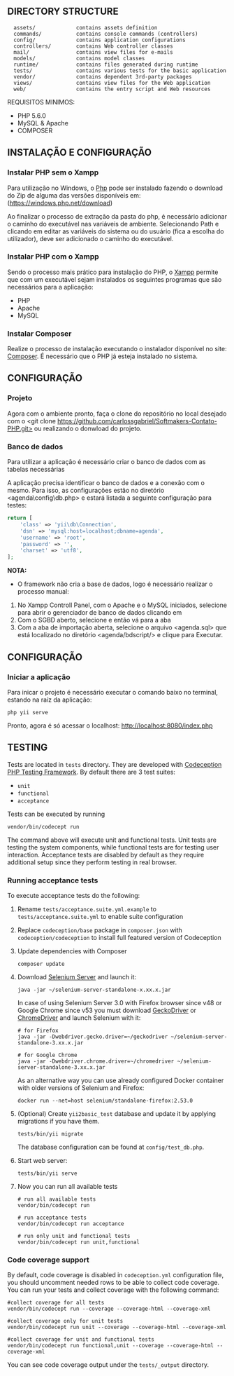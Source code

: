
DIRECTORY STRUCTURE
-------------------

      assets/             contains assets definition
      commands/           contains console commands (controllers)
      config/             contains application configurations
      controllers/        contains Web controller classes
      mail/               contains view files for e-mails
      models/             contains model classes
      runtime/            contains files generated during runtime
      tests/              contains various tests for the basic application
      vendor/             contains dependent 3rd-party packages
      views/              contains view files for the Web application
      web/                contains the entry script and Web resources



REQUISITOS MINIMOS:

- PHP 5.6.0
- MySQL & Apache
- COMPOSER

INSTALAÇÃO E CONFIGURAÇÃO
------------

### Instalar PHP sem o Xampp

Para utilização no Windows, o [Php](http://getcomposer.org/) pode ser instalado fazendo o download do Zip de alguma das versões disponíveis em: (https://windows.php.net/download)

Ao finalizar o processo de extração da pasta do php, é necessário adicionar o caminho do executável nas variáveis de ambiente.
Selecionando Path e clicando em editar as variáveis do sistema ou do usuário (fica a escolha do utilizador), deve ser adicionado o caminho do executável.

### Instalar PHP com o Xampp

Sendo o processo mais prático para instalação do PHP, o [Xampp](https://www.apachefriends.org/pt_br/index.html) permite que com um executável sejam instalados os seguintes programas que são necessários para a aplicação:
* PHP
* Apache
* MySQL

### Instalar Composer

Realize o processo de instalação executando o instalador disponível no site: [Composer](https://getcomposer.org/Composer-Setup.exe). 
É necessário que o PHP já esteja instalado no sistema.


CONFIGURAÇÃO
-------------

### Projeto

Agora com o ambiente pronto, faça o clone do repositório no local desejado com o <git clone https://github.com/carlossgabriel/Softmakers-Contato-PHP.git> ou realizando o donwload do projeto.


### Banco de dados

Para utilizar a aplicação é necessário criar o banco de dados com as tabelas necessárias

A aplicação precisa identificar o banco de dados e a conexão com o mesmo. Para isso, as configurações estão no diretório <agenda\config\db.php> e estará listada a seguinte configuração para testes:

```php
return [
    'class' => 'yii\db\Connection',
    'dsn' => 'mysql:host=localhost;dbname=agenda',
    'username' => 'root',
    'password' => '',
    'charset' => 'utf8',
];
```

**NOTA:**
- O framework não cria a base de dados, logo é necessário realizar o processo manual:
1. No Xampp Controll Panel, com o Apache e o MySQL iniciados, selecione para abrir o gerenciador de banco de dados clicando em <Admin>
2. Com o SGBD aberto, selecione <Novo> e então vá para a aba <Importar>
3. Com a aba de importação aberta, selecione o arquivo <agenda.sql> que está localizado no diretório <agenda/bdscript/> e clique para Executar.

CONFIGURAÇÃO
-------------

### Iniciar a aplicação

Para inicar o projeto é necessário executar o comando baixo no terminal, estando na raíz da aplicação:

```
php yii serve
```
Pronto, agora é só acessar o localhost:
<http://localhost:8080/index.php>

TESTING
-------

Tests are located in `tests` directory. They are developed with [Codeception PHP Testing Framework](http://codeception.com/).
By default there are 3 test suites:

- `unit`
- `functional`
- `acceptance`

Tests can be executed by running

```
vendor/bin/codecept run
```

The command above will execute unit and functional tests. Unit tests are testing the system components, while functional
tests are for testing user interaction. Acceptance tests are disabled by default as they require additional setup since
they perform testing in real browser. 


### Running  acceptance tests

To execute acceptance tests do the following:  

1. Rename `tests/acceptance.suite.yml.example` to `tests/acceptance.suite.yml` to enable suite configuration

2. Replace `codeception/base` package in `composer.json` with `codeception/codeception` to install full featured
   version of Codeception

3. Update dependencies with Composer 

    ```
    composer update  
    ```

4. Download [Selenium Server](http://www.seleniumhq.org/download/) and launch it:

    ```
    java -jar ~/selenium-server-standalone-x.xx.x.jar
    ```

    In case of using Selenium Server 3.0 with Firefox browser since v48 or Google Chrome since v53 you must download [GeckoDriver](https://github.com/mozilla/geckodriver/releases) or [ChromeDriver](https://sites.google.com/a/chromium.org/chromedriver/downloads) and launch Selenium with it:

    ```
    # for Firefox
    java -jar -Dwebdriver.gecko.driver=~/geckodriver ~/selenium-server-standalone-3.xx.x.jar
    
    # for Google Chrome
    java -jar -Dwebdriver.chrome.driver=~/chromedriver ~/selenium-server-standalone-3.xx.x.jar
    ``` 
    
    As an alternative way you can use already configured Docker container with older versions of Selenium and Firefox:
    
    ```
    docker run --net=host selenium/standalone-firefox:2.53.0
    ```

5. (Optional) Create `yii2basic_test` database and update it by applying migrations if you have them.

   ```
   tests/bin/yii migrate
   ```

   The database configuration can be found at `config/test_db.php`.


6. Start web server:

    ```
    tests/bin/yii serve
    ```

7. Now you can run all available tests

   ```
   # run all available tests
   vendor/bin/codecept run

   # run acceptance tests
   vendor/bin/codecept run acceptance

   # run only unit and functional tests
   vendor/bin/codecept run unit,functional
   ```

### Code coverage support

By default, code coverage is disabled in `codeception.yml` configuration file, you should uncomment needed rows to be able
to collect code coverage. You can run your tests and collect coverage with the following command:

```
#collect coverage for all tests
vendor/bin/codecept run --coverage --coverage-html --coverage-xml

#collect coverage only for unit tests
vendor/bin/codecept run unit --coverage --coverage-html --coverage-xml

#collect coverage for unit and functional tests
vendor/bin/codecept run functional,unit --coverage --coverage-html --coverage-xml
```

You can see code coverage output under the `tests/_output` directory.
